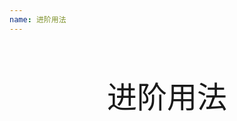 ```yaml
---
name: 进阶用法
---
```


</br></br>

<center>
  <font size=30pt> 进阶用法</font> 
</center>

<html>
<!--在这里插入内容-->
</html>



</br></br>



</br></br>



<center>


</center>

</br></br></br></br>
